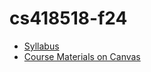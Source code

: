 # cs418518-f24
* [Syllabus](https://github.com/nasreenarif/cs418518-f24/blob/main/CS418%20Syllabus.pdf)
* [Course Materials on Canvas](https://canvas.odu.edu/courses/161645)